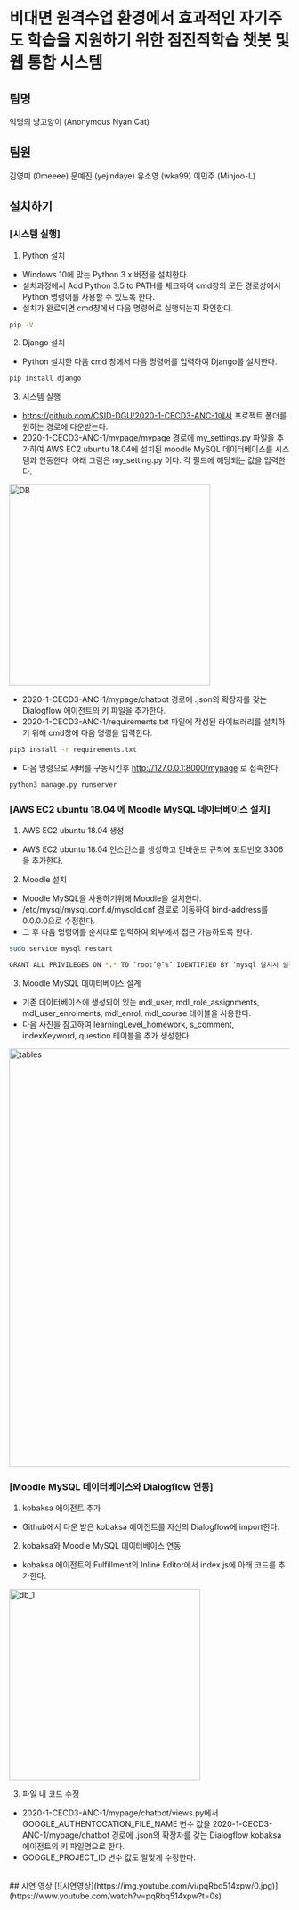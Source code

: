 # 비대면 원격수업 환경에서 효과적인 자기주도 학습을 지원하기 위한 점진적학습 챗봇 및 웹 통합 시스템

## 팀명
익명의 냥고양이 (Anonymous Nyan Cat)
## 팀원
김영미 (0meeee)
문예진 (yejindaye)
유소영 (wka99)
이민주 (Minjoo-L)

## 설치하기
### [시스템 실행]
1. Python 설치
- Windows 10에 맞는 Python 3.x 버전을 설치한다. 
- 설치과정에서 Add Python 3.5 to PATH를 체크하여 cmd창의 모든 경로상에서 Python 명령어를 사용할 수 있도록 한다. 
- 설치가 완료되면 cmd창에서 다음 명령어로 실행되는지 확인한다.
```sh
pip -V
```

2. Django 설치
- Python 설치한 다음 cmd 창에서 다음 명령어를 입력하여 Django를 설치한다. 
```sh
pip install django
```

3. 시스템 실행
- https://github.com/CSID-DGU/2020-1-CECD3-ANC-1에서 프로젝트 폴더를 원하는 경로에 다운받는다.
- 2020-1-CECD3-ANC-1/mypage/mypage 경로에 my_settings.py 파일을 추가하여 AWS EC2 ubuntu 18.04에 설치된 moodle MySQL 데이터베이스를 시스템과 연동한다. 아래 그림은 my_setting.py 이다. 각 필드에 해당되는 값을 입력한다.
<img width="361" alt="DB" src="https://user-images.githubusercontent.com/45723998/102689223-b9a67980-423f-11eb-9caa-eb4de3a3ade7.png">

- 2020-1-CECD3-ANC-1/mypage/chatbot 경로에 .json의 확장자를 갖는 Dialogflow 에이전트의 키 파일을 추가한다.
- 2020-1-CECD3-ANC-1/requirements.txt 파일에 작성된 라이브러리를 설치하기 위해 cmd창에 다음 명령을 입력한다.

```sh
pip3 install -r requirements.txt
```
- 다음 명령으로 서버를 구동시킨후 http://127.0.0.1:8000/mypage 로 접속한다.

```sh
python3 manage.py runserver
```

### [AWS EC2 ubuntu 18.04 에 Moodle MySQL 데이터베이스 설치]
1. AWS EC2 ubuntu 18.04 생성
- AWS EC2 ubuntu 18.04 인스턴스를 생성하고 인바운드 규칙에 포트번호 3306을 추가한다.

2. Moodle 설치
- Moodle MySQL을 사용하기위해 Moodle을 설치한다.
- /etc/mysql/mysql.conf.d/mysqld.cnf 경로로 이동하여 bind-address를 0.0.0.0으로 수정한다. 
- 그 후 다음 명령어를 순서대로 입력하여 외부에서 접근 가능하도록 한다.
```sh
sudo service mysql restart
```
```sh
GRANT ALL PRIVILEGES ON *.* TO ‘root’@’%’ IDENTIFIED BY ‘mysql 설치시 설정한 비밀번호';
```

3. Moodle MySQL 데이터베이스 설계
- 기존 데이터베이스에 생성되어 있는 mdl_user, mdl_role_assignments, mdl_user_enrolments, mdl_enrol, mdl_course 테이블을 사용한다.
- 다음 사진을 참고하여 learningLevel_homework, s_comment, indexKeyword, question 테이블을 추가 생성한다.
<img width="750" alt="tables" src="https://user-images.githubusercontent.com/45723998/102689293-49e4be80-4240-11eb-8000-7398965b2517.png">

### [Moodle MySQL 데이터베이스와 Dialogflow 연동]
1. kobaksa 에이전트 추가
- Github에서 다운 받은 kobaksa 에이전트를 자신의 Dialogflow에 import한다. 

2. kobaksa와 Moodle MySQL 데이터베이스 연동
- kobaksa 에이전트의 Fulfillment의 Inline Editor에서 index.js에 아래 코드를 추가한다.
<img width="343" alt="db_1" src="https://user-images.githubusercontent.com/45723998/102689278-33d6fe00-4240-11eb-9052-ff9cd59c0467.png">

3. 파일 내 코드 수정
- 2020-1-CECD3-ANC-1/mypage/chatbot/views.py에서 GOOGLE_AUTHENTOCATION_FILE_NAME 변수 값을 2020-1-CECD3-ANC-1/mypage/chatbot 경로에 .json의 확장자를 갖는 Dialogflow kobaksa 에이전트의 키 파일명으로 한다.
- GOOGLE_PROJECT_ID 변수 값도 알맞게 수정한다.

<br>
## 시연 영상
[![시연영상](https://img.youtube.com/vi/pqRbq514xpw/0.jpg)](https://www.youtube.com/watch?v=pqRbq514xpw?t=0s)
